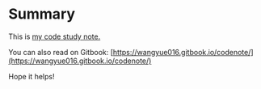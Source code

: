 # Summary

This is [my code study note.](https://github.com/yue-wang97/CodeNote/tree/603c9152d373d28535163d8a92ea25deb8168b90/SUMMARY.md)

You can also read on Gitbook: [https://wangyue016.gitbook.io/codenote/](https://wangyue016.gitbook.io/codenote/)

Hope it helps!

